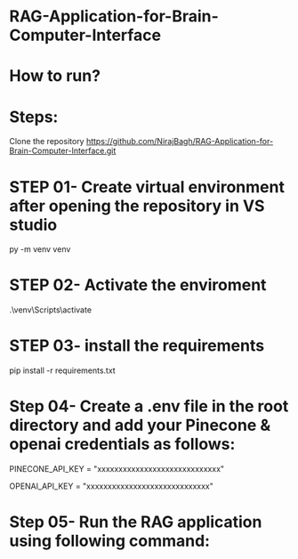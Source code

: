 # RAG-Application-for-Brain-Computer-Interface

# How to run?
# Steps:
Clone the repository
https://github.com/NirajBagh/RAG-Application-for-Brain-Computer-Interface.git
# STEP 01- Create virtual environment after opening the repository in VS studio
py -m venv venv 
# STEP 02- Activate the enviroment
.\venv\Scripts\activate
# STEP 03- install the requirements
pip install -r requirements.txt
# Step 04- Create a .env file in the root directory and add your Pinecone & openai credentials as follows:
PINECONE_API_KEY = "xxxxxxxxxxxxxxxxxxxxxxxxxxxxx"

OPENAI_API_KEY = "xxxxxxxxxxxxxxxxxxxxxxxxxxxxx"
# Step 05- Run the RAG application using following command:
